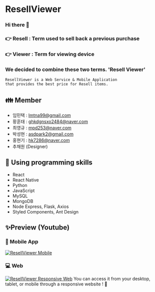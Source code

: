 # ResellViewer
### Hi there 👋
### :point_right: Resell : Term used to sell back a previous purchase
### :point_right: Viewer : Term for viewing device
### We decided to combine these two terms. 'Resell Viewer'

```
ResellViewer is a Web Service & Mobile Application
that provides the best price for Resell items.
```

## :family: Member
* 임민택 : lmtna99@gmail.com
* 황훈태 : ghkdgnsxo2484@naver.com
* 최영규 : mpd253@naver.com
* 박성현 : asdpark2@gmail.com
* 홍현기 : hk7286@naver.com
* 추채원 (Designer)

## :wrench: Using programming skills
* React
* React Native
* Python
* JavaScript
* MySQL
* MongoDB
* Node Express, Flask, Axios
* Styled Components, Ant Design

## :sparkles:Preview (Youtube)

### :iphone: Mobile App

[![ResellViewer Mobile](http://img.youtube.com/vi/1OjoXAa71Xw/1.jpg)](https://youtu.be/1OjoXAa71Xw)


### :computer: Web

[![ResellViewer Responsive Web](http://img.youtube.com/vi/Q71dnkTtXqU/1.jpg)](https://youtu.be/Q71dnkTtXqU)
You can access it from your desktop, tablet, or mobile through a responsive website ! 🎉 

